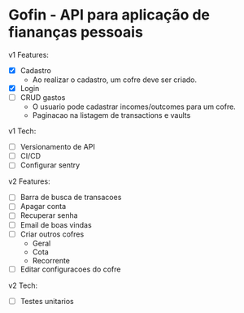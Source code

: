 # Gofin - API para aplicação de fiananças pessoais

v1 Features:
- [X] Cadastro
    - Ao realizar o cadastro, um cofre deve ser criado.
- [X] Login
- [ ] CRUD gastos
    - O usuario pode cadastrar incomes/outcomes para um cofre.
    - Paginacao na listagem de transactions e vaults

v1 Tech:
- [ ] Versionamento de API
- [ ] CI/CD
- [ ] Configurar sentry

v2 Features:
- [ ] Barra de busca de transacoes
- [ ] Apagar conta
- [ ] Recuperar senha
- [ ] Email de boas vindas
- [ ] Criar outros cofres
    - Geral
    - Cota
    - Recorrente
- [ ] Editar configuracoes do cofre

v2 Tech:
- [ ] Testes unitarios